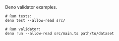 Deno validator examples.


```shell
# Run tests:
deno test --allow-read src/
```

```shell
# Run validator:
deno run --allow-read src/main.ts path/to/dataset
```
